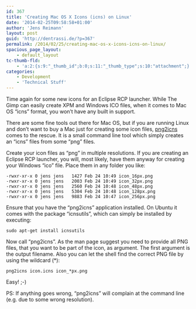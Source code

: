 ```yaml
---
id: 367
title: 'Creating Mac OS X Icons (icns) on Linux'
date: '2014-02-25T09:58:58+01:00'
author: 'Jens Reimann'
layout: post
guid: 'http://dentrassi.de/?p=367'
permalink: /2014/02/25/creating-mac-os-x-icons-icns-on-linux/
spacious_page_layout:
    - default_layout
tc-thumb-fld:
    - 'a:2:{s:9:"_thumb_id";b:0;s:11:"_thumb_type";s:10:"attachment";}'
categories:
    - Development
    - 'Technical Stuff'
---
```


Time again for some new icons for an Eclipse RCP launcher. While The Gimp can easily create XPM and Windows ICO files, when it comes to Mac OS “icns” format, you won’t have any built in support.

<!-- more -->

There are some fine tools out there for Mac OS, but if you are running Linux and don’t want to buy a Mac just for creating some icon files, [png2icns](http://icns.sourceforge.net/ "libicns") comes to the rescue. It is a small command line tool which simply creates an “icns” files from some “png” files.

Create your icon files as “png” in multiple resolutions. If you are creating an Eclipse RCP launcher, you will, most likely, have them anyway for creating your Windows “ico” file. Place them in any folder you like:

```
-rwxr-xr-x 0 jens jens   1427 Feb 24 10:49 icon_16px.png
-rwxr-xr-x 0 jens jens   2003 Feb 24 10:49 icon_32px.png
-rwxr-xr-x 0 jens jens   2560 Feb 24 10:48 icon_48px.png
-rwxr-xr-x 0 jens jens   5304 Feb 24 10:48 icon_128px.png
-rwxr-xr-x 0 jens jens   9883 Feb 24 10:47 icon_256px.png
```

Ensure that you have the “png2icns” application installed. On Ubuntu it comes with the package “icnsutils”, which can simply be installed by executing:

```
sudo apt-get install icnsutils
```

Now call “png2icns”. As the man page suggest you need to provide all PNG files, that you want to be part of the icon, as argument. The first argument is the output filename. Also you can let the shell find the correct PNG file by using the wildcard (\*):

```
png2icns icon.icns icon_*px.png
```

Easy! ;-)

PS: If anything goes wrong, “png2icns” will complain at the command line (e.g. due to some wrong resolution).
